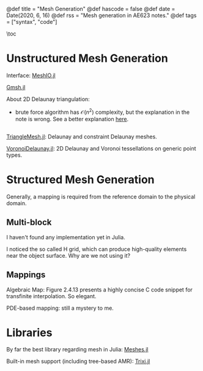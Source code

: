 @def title = "Mesh Generation"
@def hascode = false
@def date = Date(2020, 6, 16)
@def rss = "Mesh generation in AE623 notes."
@def tags = ["syntax", "code"]

\toc

# Unstructured Mesh Generation

Interface: [MeshIO.jl](https://github.com/JuliaIO/MeshIO.jl)

[Gmsh.jl](https://github.com/JuliaFEM/Gmsh.jl)

About 2D Delaunay triangulation:
* brute force algorithm has $\mathcal{O}(n^2)$ complexity, but the explanation in the note is wrong. See a better explanation [here](https://cs.stackexchange.com/questions/2400/brute-force-delaunay-triangulation-algorithm-complexity).

##

[TriangleMesh.jl](https://github.com/konsim83/TriangleMesh.jl): Delaunay and constraint Delaunay meshes.

[VoronoiDelaunay.jl](https://github.com/JuliaGeometry/VoronoiDelaunay.jl): 2D Delaunay and Voronoi tessellations on generic point types.

# Structured Mesh Generation

Generally, a mapping is required from the reference domain to the physical domain.

## Multi-block

I haven't found any implementation yet in Julia.

I noticed the so called H grid, which can produce high-quality elements near the object surface. Why are we not using it?

## Mappings

Algebraic Map: Figure 2.4.13 presents a highly concise C code snippet for transfinite interpolation. So elegant.

PDE-based mapping: still a mystery to me.

# Libraries

By far the best library regarding mesh in Julia:
[Meshes.jl](https://github.com/JuliaGeometry/Meshes.jl)

Built-in mesh support (including tree-based AMR):
[Trixi.jl](https://github.com/trixi-framework/Trixi.jl)